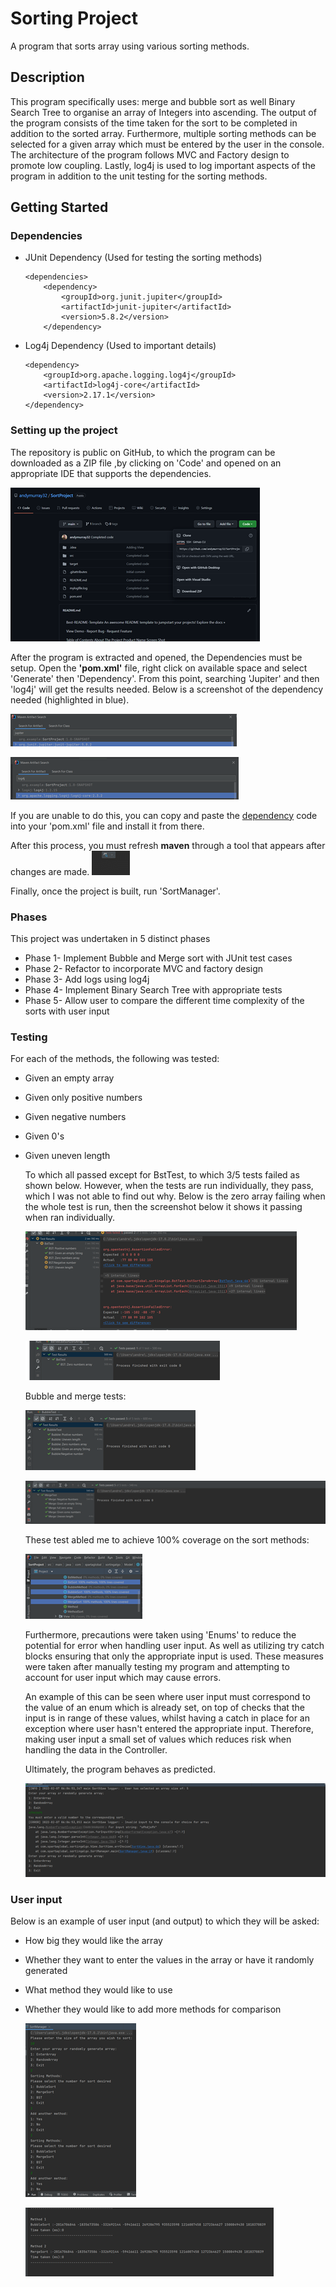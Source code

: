 # Sorting Project

A program that sorts array using various sorting methods.

## Description

This program specifically uses: merge and bubble sort as well Binary Search Tree to organise an array of Integers into ascending. The output of the program consists of the time taken for the sort to be completed in addition to the sorted array. Furthermore, multiple sorting methods can be selected for a given array which must be entered by the user in the console. The architecture of the program follows MVC and Factory design to promote low coupling. Lastly, log4j is used to log important aspects of the program in addition to the unit testing for the sorting methods.

## Getting Started

### Dependencies

- JUnit  Dependency (Used for testing the sorting methods)

  ```
  <dependencies>
      <dependency>
          <groupId>org.junit.jupiter</groupId>
          <artifactId>junit-jupiter</artifactId>
          <version>5.8.2</version>
      </dependency>
  ```

- Log4j Dependency (Used to important details)

  ```
  <dependency>
      <groupId>org.apache.logging.log4j</groupId>
      <artifactId>log4j-core</artifactId>
      <version>2.17.1</version>
  </dependency>
  ```

  

### Setting up the project

The repository is public on GitHub, to which the program can be downloaded as a ZIP file ,by clicking on 'Code' and opened on an appropriate IDE that supports the dependencies. 

![Download](https://github.com/andymurray32/SortProject/blob/main/SortScreenshots/sort1.png?raw=true)



After the program is extracted and opened, the Dependencies must be setup. Open the **'pom.xml'** file, right click on available space and select 'Generate' then 'Dependency'. From this point, searching  'Jupiter' and  then 'log4j' will get the results needed. Below is a screenshot of the dependency needed (highlighted in blue).

![Download](https://github.com/andymurray32/SortProject/blob/main/SortScreenshots/sort2.png?raw=true)

![Download](https://github.com/andymurray32/SortProject/blob/main/SortScreenshots/sort3.png?raw=true)

If you are unable to do this, you can copy and paste the [dependency]() code into your 'pom.xml' file and install it from there. 

After this process, you must refresh **maven** through a tool that appears after changes are made.	![Download](https://github.com/andymurray32/SortProject/blob/main/SortScreenshots/sort10.png?raw=true)

Finally, once the project is built, run 'SortManager'.

### Phases

This project was undertaken in 5 distinct phases

- Phase 1- Implement Bubble and Merge sort with JUnit test cases
- Phase 2- Refactor to incorporate MVC and factory design
- Phase 3- Add logs using log4j 
- Phase 4- Implement Binary Search Tree with appropriate tests
- Phase 5- Allow user to compare the different time complexity of the sorts with user input

### Testing

For each of the methods, the following was tested:

- Given an empty array

- Given only positive numbers

- Given negative numbers

- Given 0's 

- Given uneven length

  To which all passed except for BstTest, to which 3/5 tests failed as shown below. However, when the tests are run individually, they pass, which I was not able to find out why. Below is the zero array failing when the whole test is run, then the screenshot below it shows it passing when ran individually.

  ![Download](https://github.com/andymurray32/SortProject/blob/main/SortScreenshots/sort5.png?raw=true)

  ![Download](https://github.com/andymurray32/SortProject/blob/main/SortScreenshots/sort%206.png?raw=true)

  Bubble and merge tests:

  ![Download](https://github.com/andymurray32/SortProject/blob/main/SortScreenshots/bubble.png?raw=true)

  ![Download](https://github.com/andymurray32/SortProject/blob/main/SortScreenshots/merge.png?raw=true)

  These test abled me to achieve 100% coverage on the sort methods:

  ![Download](https://github.com/andymurray32/SortProject/blob/main/SortScreenshots/sort6.png?raw=true)

  Furthermore, precautions were taken using 'Enums' to reduce the potential for error when handling user input. As well as utilizing try catch blocks ensuring that only the appropriate input is used. These measures were taken after manually testing my program and attempting to account for user input which may cause errors.

  An example of this can be seen where user input must correspond to the value of an enum which is already set, on top of checks that the input is in range of these values, whilst having a catch in place for an exception where user hasn't entered the appropriate input. Therefore, making user input a small set of values which reduces risk when handling the data in the Controller. 

  Ultimately, the program behaves as predicted.

  ![Download](https://github.com/andymurray32/SortProject/blob/main/SortScreenshots/sort7.png?raw=true)

### User input

Below is an example of user input (and output) to which they will be asked:

- How big they would like the array

- Whether they want to enter the values in the array or have it randomly generated

- What method they would like to use

- Whether they would like to add more methods for comparison

  ![Download](https://github.com/andymurray32/SortProject/blob/main/SortScreenshots/sort8.png?raw=true)

  ![Download](https://github.com/andymurray32/SortProject/blob/main/SortScreenshots/sort9.png?raw=true)

  

  